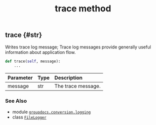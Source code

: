 ﻿---
title: trace method
second_title: GroupDocs.Conversion for Python via .NET API References
description: 
type: docs
weight: 30
url: /python-net/groupdocs.conversion.logging/filelogger/trace/
is_root: false
---

## trace {#str}

Writes trace log message;
Trace log messages provide generally useful information about application flow.



```python
def trace(self, message):
    ...
```


| Parameter | Type | Description |
| :- | :- | :- |
| message | str | The trace message. |



### See Also
* module [`groupdocs.conversion.logging`](../../)
* class [`FileLogger`](/conversion/python-net/groupdocs.conversion.logging/filelogger)
